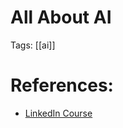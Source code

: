 # All About AI

Tags: [[ai]]

# References:

- [LinkedIn Course](https://www.linkedin.com/learning/paths/career-essentials-in-generative-ai-by-microsoft-and-linkedin)
